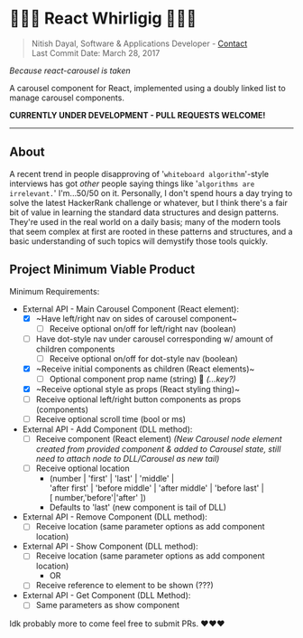 # 🎠🎠🎠 React Whirligig 🎠🎠🎠

> Nitish Dayal, Software & Applications Developer - [Contact](mailto:contact@nitishdayal.me)  
> Last Commit Date: March 28, 2017

_Because react-carousel is taken_

A carousel component for React, implemented using a doubly linked list to manage carousel components.

**CURRENTLY UNDER DEVELOPMENT - PULL REQUESTS WELCOME!**

* * *

## About

A recent trend in people disapproving of '`whiteboard algorithm`'-style interviews has 
  got _other_ people saying things like '`algorithms are irrelevant.`' I'm...50/50 on it.
  Personally, I don't spend hours a day trying to solve the latest HackerRank challenge
  or whatever, but I think there's a fair bit of value in learning the standard data
  structures and design patterns. They're used in the real world on a daily
  basis; many of the modern tools that seem complex at first are rooted in these patterns
  and structures, and a basic understanding of such topics will demystify those tools
  quickly.

## Project Minimum Viable Product

Minimum Requirements:

-   External API - Main Carousel Component (React element):
    -   [x] ~Have left/right nav on sides of carousel component~
        -   [ ] Receive optional on/off for left/right nav (boolean)
    -   [ ] Have dot-style nav under carousel corresponding w/ amount of children components
        -   [ ] Receive optional on/off for dot-style nav (boolean)
    -   [x] ~Receive initial components as children (React elements)~
        -   [ ] Optional component prop name (string) 🔑 _(...key?)_
    -   [x] ~Receive optional style as props (React styling thing)~
    -   [ ] Receive optional left/right button components as props (components)
    -   [ ] Receive optional scroll time (bool or ms)
-   External API - Add Component (DLL method):
    -   [ ] Receive component (React element) 
          _(New Carousel node element created from provided component & added 
              to Carousel state, still need to attach node to DLL/Carousel as new tail)_
    -   [ ] Receive optional location
        -   (number | 'first' | 'last' | 'middle' |  
            'after first' | 'before middle' | 'after middle' | 'before last' |  
             [ number,'before'|'after' ])
        -   Defaults to 'last' (new component is tail of DLL)
-   External API - Remove Component (DLL method):
    -   [ ] Receive location (same parameter options as add component location)
-   External API - Show Component (DLL method):
    -   [ ] Receive location (same parameter options as add component location)
        -   OR
    -   [ ] Receive reference to element to be shown (???)
-   External API - Get Component (DLL Method):
    -   [ ] Same parameters as show component

Idk probably more to come feel free to submit PRs. ❤️❤️❤️
